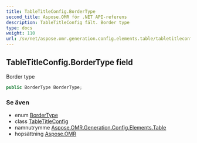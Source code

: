```yaml
---
title: TableTitleConfig.BorderType
second_title: Aspose.OMR för .NET API-referens
description: TableTitleConfig fält. Border type
type: docs
weight: 110
url: /sv/net/aspose.omr.generation.config.elements.table/tabletitleconfig/bordertype/
---
```

## TableTitleConfig.BorderType field

Border type

```csharp
public BorderType BorderType;
```

### Se även

* enum [BorderType](../../../aspose.omr.generation.config.enums/bordertype/)
* class [TableTitleConfig](../)
* namnutrymme [Aspose.OMR.Generation.Config.Elements.Table](../../tabletitleconfig/)
* hopsättning [Aspose.OMR](../../../)


